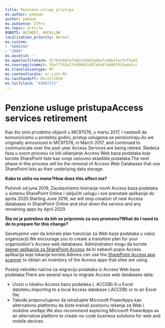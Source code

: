 ```yaml
---
title: Penzione usluge pristupa
ms.author: pebaum
author: pebaum
ms.audience: ITPro
ms.topic: article
ROBOTS: NOINDEX, NOFOLLOW
localization_priority: Normal
ms.custom:
- "9000356"
- "2009"
ms.assetid: ''
ms.openlocfilehash: 977bd5887ef58b328463a9befcd6b47ac55f5a85
ms.sourcegitcommit: 55eff703a17e500681d8fa6a87eb067019ade3cc
ms.translationtype: MT
ms.contentlocale: sr-Latn-RS
ms.lasthandoff: 04/22/2020
ms.locfileid: "43687272"
---
```

# <a name="access-services-retirement"></a><span data-ttu-id="b3172-102">Penzione usluge pristupa</span><span class="sxs-lookup"><span data-stu-id="b3172-102">Access services retirement</span></span>

<span data-ttu-id="b3172-103">Kao što smo prvobitno objavili u MC97576, u martu 2017, i nastavili da komuniciramo u protekloj godini, pristup uslugama se penzioniraju.</span><span class="sxs-lookup"><span data-stu-id="b3172-103">As we originally announced in MC97576, in March 2017, and continued to communicate over the past year Access Services are being retired.</span></span> <span data-ttu-id="b3172-104">Sledeća faza u ovom procesu će biti uklanjanje Access Web baza podataka koje koriste SharePoint liste kao svoje osnovno skladište podataka.</span><span class="sxs-lookup"><span data-stu-id="b3172-104">The next phase in this process will be the removal of Access Web Databases that use SharePoint lists as their underlying data storage.</span></span>

<span data-ttu-id="b3172-105">**Kako to utiče na mene?**</span><span class="sxs-lookup"><span data-stu-id="b3172-105">**How does this affect me?**</span></span>

<span data-ttu-id="b3172-106">Počevši od juna 2019, Zaustavićemo kreiranje novih Access baza podataka u sistemu SharePoint Online i isključiti uslugu i sve preostale aplikacije do aprila 2020.</span><span class="sxs-lookup"><span data-stu-id="b3172-106">Starting June 2019, we will stop creation of new Access databases in SharePoint Online and shut down the service and any remaining apps by April 2020.</span></span>

<span data-ttu-id="b3172-107">**Šta mi je potrebno da bih se pripremio za ovu promenu?**</span><span class="sxs-lookup"><span data-stu-id="b3172-107">**What do I need to do to prepare for this change?**</span></span>

<span data-ttu-id="b3172-108">Savetujemo vam da kreirate plan tranzicije za Web baze podataka u vašoj organizaciji.</span><span class="sxs-lookup"><span data-stu-id="b3172-108">We encourage you to create a transition plan for your organization's Access web databases.</span></span> <span data-ttu-id="b3172-109">Administratori mogu da koriste [skener aplikacija za SharePoint Access](https://github.com/SharePoint/PnP-Tools/tree/master/Solutions/SharePoint.AccessApp.Scanner) da bi nabavili popis Access aplikacija koje lokacije koriste.</span><span class="sxs-lookup"><span data-stu-id="b3172-109">Admins can use the [SharePoint Access app scanner](https://github.com/SharePoint/PnP-Tools/tree/master/Solutions/SharePoint.AccessApp.Scanner) to obtain an inventory of the Access apps that sites are using.</span></span>

<span data-ttu-id="b3172-110">Postoji nekoliko načina za migraciju podataka iz Access Web baza podataka:</span><span class="sxs-lookup"><span data-stu-id="b3172-110">There are several ways to migrate Access web databases data:</span></span>

- <span data-ttu-id="b3172-111">Uvozi u lokalnu Access bazu podataka (. ACCDB) ili u Excel datoteku.</span><span class="sxs-lookup"><span data-stu-id="b3172-111">Importing to a local Access database (.ACCDB) or to an Excel file.</span></span>
- <span data-ttu-id="b3172-112">Takođe preporučujemo da istražujete Microsoft PowerApps kao alternativnu platformu da biste kreirali poslovnu rešenja za Web i mobilne uređaje.</span><span class="sxs-lookup"><span data-stu-id="b3172-112">We also recommend exploring Microsoft PowerApps as an alternative platform to create no-code business solutions for web and mobile devices.</span></span>
